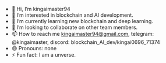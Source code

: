 - 👋 Hi, I’m kingaimaster94
- 👀 I’m interested in blockchain and AI development.
- 🌱 I’m currently learning new blockchain and deep learning.
- 💞️ I’m looking to collaborate on other team members.
- 📫 How to reach me kingaimaster94@gmail.com, telegram: @kingaimaster, discord: blockchain_AI_dev/kingai0696_71374
- 😄 Pronouns: none
- ⚡ Fun fact: I am a unverse.
